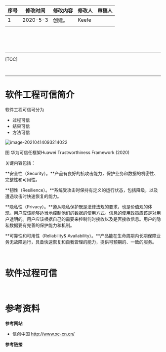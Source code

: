 | 序号  | 修改时间     | 修改内容 | 修改人   | 审稿人 |
| --- | -------- | ---- | ----- | --- |
| 1   | 2020-5-3 | 创建。  | Keefe |     |
|     |          |      |       |     |

<br><br><br>

---

[TOC]

<br>

---

# 软件工程可信简介

软件工程可信可分为

* 过程可信
* 结果可信
* 方法可信

![image-20210414093214022](../media/software_enginer/it_009.png)

图  华为可信任框架Huawei Trustworthiness Framework (2020)

关键内容包括：

**安全性（Security）。**产品有良好的抗攻击能力，保护业务和数据的机密性、完整性和可用性。

**韧性（Resilience）。**系统受攻击时保持有定义的运行状态，包括降级，以及遭遇攻击时快速恢复的能力。

**隐私性（Privacy）。**遵从隐私保护既是法律法规的要求，也是价值观的体现。用户应该能够适当地控制他们的数据的使用方式。信息的使用政策应该是对用户透明的。用户应该根据自己的需要来控制何时接收以及是否接收信息。用户的隐私数据要有完善的保护能力和机制。

**可靠性和可用性（Reliability& Availability）。**产品能在生命周期内长期保障业务无故障运行，具备快速恢复和自我管理的能力，提供可预期的、一致的服务。

<br>

# 软件过程可信

<br>

# 参考资料

**参考网站**

* 信创中国 http://www.xc-cn.cn/

**参考链接**

[1]:   https://zhuanlan.zhihu.com/p/259300901?utm_source=wechat_session  "知乎-什么是信创？"
[2]:   https://www.sohu.com/a/286402333_258858  "任正非致员工信公布：全面提升软件工程能力和实践 "
